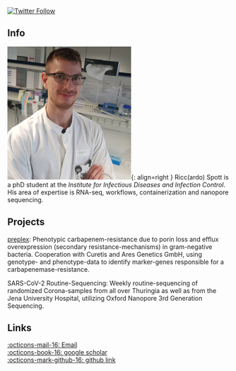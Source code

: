 [![Twitter Follow](https://img.shields.io/twitter/follow/dataspott.svg?style=social)](https://twitter.com/dataspott) 

## Info

![ricc](images/ricc.png){: align=right }
Ricc(ardo) Spott is a phD student at the *Institute for Infectious Diseases and Infection Control*. His area of expertise is RNA-seq, workflows, containerization and nanopore sequencing. 

## Projects

[preplex](https://www.infectognostics.de/projekte/laufende-projekte/details/news/preplex-phaenotypische-resistenz-durch-porin-verlust-und-efflux-ueberexpression-bei-gramnegativen-ba.html): Phenotypic carbapenem-resistance due to porin loss and efflux overexpression (secondary resistance-mechanisms) in gram-negative bacteria. Cooperation with Curetis and Ares Genetics GmbH, using genotype- and phenotype-data to identify marker-genes responsible for a carbapenemase-resistance.

SARS-CoV-2 Routine-Sequencing: Weekly routine-sequencing of randomized Corona-samples from all over Thuringia as well as from the Jena University Hospital, utilizing Oxford Nanopore 3rd Generation Sequencing.

## Links
[:octicons-mail-16: Email](mailto:ricc.spott@med.uni-jena.de)   
[:octicons-book-16: google scholar](https://scholar.google.com/citations?user=i9X8KUkAAAAJ&hl=en)   
[:octicons-mark-github-16: github link](https://github.com/dataspott)   


